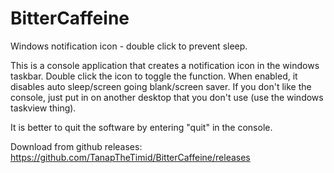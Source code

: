 # BitterCaffeine
Windows notification icon - double click to prevent sleep.

This is a console application that creates a notification icon in the windows taskbar. Double click the icon to toggle the function. When enabled, it disables auto sleep/screen going blank/screen saver.
If you don't like the console, just put in on another desktop that you don't use (use the windows taskview thing).

It is better to quit the software by entering "quit" in the console.

Download from github releases: https://github.com/TanapTheTimid/BitterCaffeine/releases
